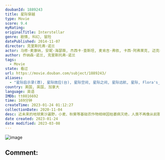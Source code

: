```yaml
---
doubanId: 1889243
title: 星际穿越
type: Movie
score: 9.4
myRating: 
originalTitle: Interstellar
genre: 剧情, 科幻, 冒险
datePublished: 2014-11-07
director: 克里斯托弗·诺兰
actor: 马修·麦康纳, 安妮·海瑟薇, 杰西卡·查斯坦, 麦肯吉·弗依, 卡西·阿弗莱克, 迈克尔·凯恩, 马特·达蒙, 提莫西·查拉梅, 艾伦·伯斯汀, 约翰·利思戈, 韦斯·本特利, 大卫·吉亚西, 比尔·欧文, 托弗·戈瑞斯, 科莱特·沃夫, 弗朗西斯·, 安德鲁·博尔巴, 乔什·斯图沃特, 莱雅·卡里恩斯, 利亚姆·迪金森, 杰夫·赫普内尔, 伊莱耶斯·加贝尔, 布鲁克·史密斯, 大卫·奥伊罗, 威廉姆·德瓦内, 拉什·费加, 格里芬·弗雷泽, 弗洛拉·诺兰
author: 乔纳森·诺兰, 克里斯托弗·诺兰
tags:
  - Movie
state: 看过
url: https://movie.douban.com/subject/1889243/
aliases:
  - "星际启示录(港), 星际效应(台), 星际空间, 星际之间, 星际远航, 星际, Flora's_Letter"
country: 美国, 英国, 加拿大
language: 英语
IMDb: tt0816692
time: 169分钟
createTime: 2023-01-24 01:12:27
collectionDate: 2020-11-04
desc: 近未来的地球黄沙遍野，小麦、秋葵等基础农作物相继因枯萎病灭绝，人类不再像从前那样仰望星空，放纵想象力和灵感的迸发，而是每日在沙尘暴的肆虐下倒数着所剩不多的光景。在家务农的前NASA宇航员库珀（马修·麦...
date created: 2023-01-24
date modified: 2023-03-08
---
```


![image](p2614988097.jpg)

Comment:
---
